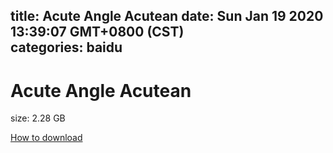 
title: Acute Angle Acutean
date: Sun Jan 19 2020 13:39:07 GMT+0800 (CST)    
categories: baidu
---

# Acute Angle Acutean
size: 2.28 GB
 
 

[How to download](https://bpcam.bemobtrk.com/go/2ceec3aa-1ca2-46d6-b9ff-aaa5c184517c?jno=4456)